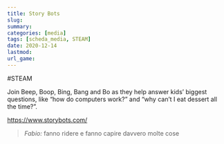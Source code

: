 ```yaml
---
title: Story Bots
slug: 
summary: 
categories: [media]
tags: [scheda_media, STEAM]
date: 2020-12-14
lastmod: 
url_game: 
---
```

#STEAM  

Join Beep, Boop, Bing, Bang and Bo as they help answer kids’ biggest questions, like “how do computers work?” and “why can’t I eat dessert all the time?”.

<https://www.storybots.com/>

> *Fabio:*
> fanno ridere e fanno capire davvero molte cose


